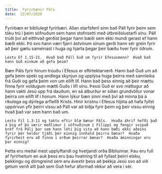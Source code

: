 ```yaml
---
title:  Fyrirbænir Páls
date:  22/07/2020
---
```


Fyrirbæn er biblíulegt fyrirbæri.  Allan starfsferil sinn bað Páll fyrir þeim sem tóku trú í þeim söfnuðum sem hann stofnsetti með útbreiðslustarfi sínu.  Páll trúði því að eitthvað gerðist þegar hann bæði sem ekki mundi gerast ef hann bæði ekki.  Þó svo hann væri fjarri ástvinum sínum gerði hann sér grein fyrir að þeir gætu sameinast í huga og hjarta þegar þeir bæðu hver fyrir öðrum.

`Lestu Ef 1.15-21.  Hvað bað Páll Guð um fyrir Efesusmenn?  Hvað bað hann Guð einkum að gefa þeim?`

Bæn Páls fyrir hinum trúuðu í Efesus er eftirtektarverð.  Hann bað Guð um að gefa þeim speki og andlega skynjun og upplýsa huga þeirra með sannleika frá Guði og gefa þeim von um eilíft líf.  Hann bað þess einnig að þeir mættu finna fyrir voldugum mætti Guðs í lífi sínu.  Þessi Guð er svo máttugur að hann vakti Jesú upp frá dauðum, en sá atburður er síðan grundvöllur vonar þeirra um eilíft líf í honum.  Hann lýkur bæn sinni með því að minna þá á ríkulega og dýrlega arfleifð Krists.  Hinir kristnu í Efesus hljóta að hafa fyllst uppörvun yfir þeirri vissu að Páll var að biðja fyrir þeim og þeir vissu einnig hvað það var sem hann bað um.

`Lestu Fil 1.3-11 og taktu eftir blæ bænar Páls.  Hvaða áhrif hefði það á þig ef þú værir meðlimur í söfnuðinum í Filippí og fengir svipað bréf frá Páli þar sem hann léti þig vita að hann bæði ekki aðeins fyrir þér heldur tjáði þér einnig innhald þeirra bænar?  Hvaða fyrirheit eru að finna í orðum þeirrar bænar?  Hvaða áminningar eru þar einnig?`

Þetta eru meðal mest upplyftandi og hvetjandi orða Biblíunnar.  Þau eru full af fyrirheitum en auk þess eru þau hvatning til að fyllast þeirri elsku, þekkingu og dómgreind sem eru ávextir þess að þekkja Jesú svo að við getum verið allt það sem Guð hefur áformað okkur að vera í sér.